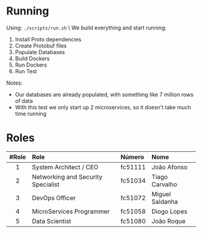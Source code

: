 # Running
Using: `./scripts/run.sh` \ 
We build everything and start running:
1. Install Proto dependencies
2. Create Protobuf files
3. Populate Databases
4. Build Dockers
5. Run Dockers
6. Run Test

Notes: 
- Our databases are already populated, with something like 7 million rows of data
- With this test we only start up 2 microservices, so it doesn't take much time running

# Roles
#Role | Role                                | Número  | Nome            
 :--: |:----------------------------------- | :------ |:---------------
1     | System Architect / CEO              | fc51111 | João Afonso     
2     | Networking and Security Specialist  | fc51034 | Tiago Carvalho  
3     | DevOps Officer                      | fc51072 | Miguel Saldanha 
4     | MicroServices Programmer            | fc51058 | Diogo Lopes
5     | Data Scientist                      | fc51080 | João Roque